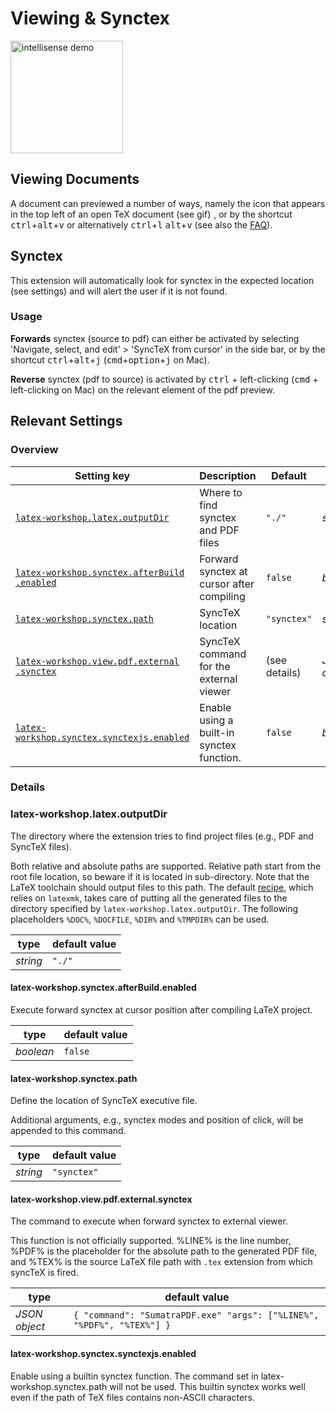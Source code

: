 # Viewing & Synctex

<img src="https://raw.githubusercontent.com/James-Yu/LaTeX-Workshop/master/demo_media/synctex.gif" alt="intellisense demo" height="180px">

## Viewing Documents

A document can previewed a number of ways, namely the icon that appears in the top left of an open TeX document (see gif) <img src="https://raw.githubusercontent.com/James-Yu/LaTeX-Workshop/master/icons/view-pdf-light.svg" height="1em">, or by the shortcut <kbd>ctrl</kbd>+<kbd>alt</kbd>+<kbd>v</kbd> or alternatively <kbd>ctrl</kbd>+<kbd>l</kbd> <kbd>alt</kbd>+<kbd>v</kbd> (see also the [FAQ](https://github.com/James-Yu/LaTeX-Workshop/wiki/FAQ#i-cannot-use-ctrlalt-in-a-shortcut)).

## Synctex

This extension will automatically look for synctex in the expected location (see settings) and will alert the user if it is not found.

### Usage

**Forwards** synctex (source to pdf) can either be activated by selecting 'Navigate, select, and edit' > 'SyncTeX from cursor' in the side bar, or by the shortcut <kbd>ctrl</kbd>+<kbd>alt</kbd>+<kbd>j</kbd> (<kbd>cmd</kbd>+<kbd>option</kbd>+<kbd>j</kbd> on Mac).

**Reverse** synctex (pdf to source) is activated by <kbd>ctrl</kbd> + left-clicking (<kbd>cmd</kbd> + left-clicking on Mac) on the relevant element of the pdf preview.

## Relevant Settings

### Overview

| Setting key                                                                                  | Description                               | Default       | Type          |
| -------------------------------------------------------------------------------------------- | ----------------------------------------- | ------------- | ------------- |
| [`latex-workshop​.latex.outputDir`](#latex-workshoplatexoutputDir) | Where to find synctex and PDF files | `"./"`       | _string_     |
| [`latex-workshop​.synctex​.afterBuild​.enabled`](#latex-workshopsynctexafterBuildenabled) | Forward synctex at cursor after compiling | `false`       | _boolean_     |
| [`latex-workshop​.synctex​.path`](#latex-workshopsynctexpath)                              | SyncTeX location                          | `"synctex"`   | _string_      |
| [`latex-workshop​.view.pdf​.external​.synctex`](#latex-workshopviewpdfexternalsynctex)   | SyncTeX command for the external viewer    | (see details) | _JSON object_ |
| [`latex-workshop.synctex.synctexjs.enabled`](#latex-workshopsynctexsynctexjsenabled) | Enable using a built-in synctex function. | `false` | _boolean_ |

### Details

### latex-workshop​.latex.outputDir

The directory where the extension tries to find project files (e.g., PDF and SyncTeX files).

Both relative and absolute paths are supported. Relative path start from the root file location, so beware if it is located in sub-directory. Note that the LaTeX toolchain should output files to this path. The default [recipe](Compile#Latex-recipe), which relies on `latexmk`, takes care of putting all the generated files to the directory specified by `latex-workshop​.latex.outputDir`.
The following placeholders `%DOC%`, `%DOCFILE`, `%DIR%` and `%TMPDIR%` can be used.

| type     | default value |
| -------- | ------------- |
| _string_ | `"./"`        |


#### latex-workshop.synctex.afterBuild.enabled

Execute forward synctex at cursor position after compiling LaTeX project.

| type      | default value |
| --------- | ------------- |
| _boolean_ | `false`       |

#### latex-workshop.synctex.path

Define the location of SyncTeX executive file.

Additional arguments, e.g., synctex modes and position of click, will be appended to this command.

| type     | default value |
| -------- | ------------- |
| _string_ | `"synctex"`   |

#### latex-workshop.view.pdf.external.synctex

The command to execute when forward synctex to external viewer.

This function is not officially supported. %LINE% is the line number, %PDF% is the placeholder for the absolute path to the generated PDF file, and %TEX% is the source LaTeX file path with `.tex` extension from which syncTeX is fired.

| type          | default value                                                          |
| ------------- | ---------------------------------------------------------------------- |
| _JSON object_ | `{ "command": "SumatraPDF.exe" "args": ["%LINE%", "%PDF%", "%TEX%"] }` |

#### latex-workshop.synctex.synctexjs.enabled

Enable using a builtin synctex function. The command set in latex-workshop.synctex.path will not be used.
This builtin synctex works well even if the path of TeX files contains non-ASCII characters.
